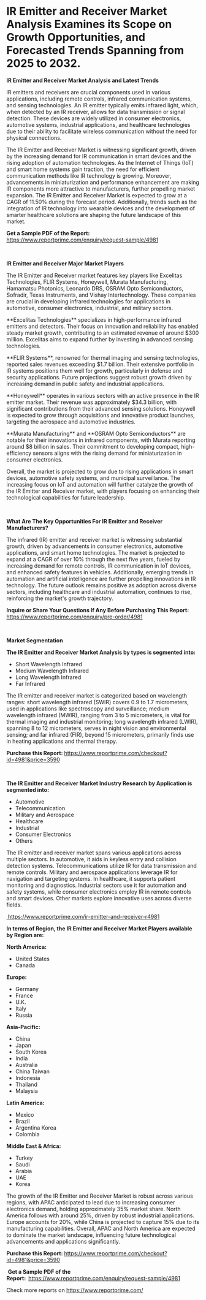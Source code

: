 <p><h1>IR Emitter and Receiver Market Analysis Examines its Scope on Growth Opportunities, and Forecasted Trends Spanning from 2025 to 2032.</h1></p><p><strong>IR Emitter and Receiver Market Analysis and Latest Trends</strong></p>
<p><p>IR emitters and receivers are crucial components used in various applications, including remote controls, infrared communication systems, and sensing technologies. An IR emitter typically emits infrared light, which, when detected by an IR receiver, allows for data transmission or signal detection. These devices are widely utilized in consumer electronics, automotive systems, industrial applications, and healthcare technologies due to their ability to facilitate wireless communication without the need for physical connections.</p><p>The IR Emitter and Receiver Market is witnessing significant growth, driven by the increasing demand for IR communication in smart devices and the rising adoption of automation technologies. As the Internet of Things (IoT) and smart home systems gain traction, the need for efficient communication methods like IR technology is growing. Moreover, advancements in miniaturization and performance enhancement are making IR components more attractive to manufacturers, further propelling market expansion. The IR Emitter and Receiver Market is expected to grow at a CAGR of 11.50% during the forecast period. Additionally, trends such as the integration of IR technology into wearable devices and the development of smarter healthcare solutions are shaping the future landscape of this market.</p></p>
<p><strong>Get a Sample PDF of the Report:&nbsp;</strong> <a href="https://www.reportprime.com/enquiry/request-sample/4981?utm_campaign=3039&utm_medium=2&utm_source=Github&utm_content=ia&utm_term=19032025&utm_id=ir-emitter-and-receiver">https://www.reportprime.com/enquiry/request-sample/4981</a></p>
<p>&nbsp;</p>
<p><strong>IR Emitter and Receiver Major Market Players</strong></p>
<p><p>The IR Emitter and Receiver market features key players like Excelitas Technologies, FLIR Systems, Honeywell, Murata Manufacturing, Hamamatsu Photonics, Leonardo DRS, OSRAM Opto Semiconductors, Sofradir, Texas Instruments, and Vishay Intertechnology. These companies are crucial in developing infrared technologies for applications in automotive, consumer electronics, industrial, and military sectors.</p><p>**Excelitas Technologies** specializes in high-performance infrared emitters and detectors. Their focus on innovation and reliability has enabled steady market growth, contributing to an estimated revenue of around $300 million. Excelitas aims to expand further by investing in advanced sensing technologies.</p><p>**FLIR Systems**, renowned for thermal imaging and sensing technologies, reported sales revenues exceeding $1.7 billion. Their extensive portfolio in IR systems positions them well for growth, particularly in defense and security applications. Future projections suggest robust growth driven by increasing demand in public safety and industrial applications.</p><p>**Honeywell** operates in various sectors with an active presence in the IR emitter market. Their revenue was approximately $34.3 billion, with significant contributions from their advanced sensing solutions. Honeywell is expected to grow through acquisitions and innovative product launches, targeting the aerospace and automotive industries.</p><p>**Murata Manufacturing** and **OSRAM Opto Semiconductors** are notable for their innovations in infrared components, with Murata reporting around $8 billion in sales. Their commitment to developing compact, high-efficiency sensors aligns with the rising demand for miniaturization in consumer electronics.</p><p>Overall, the market is projected to grow due to rising applications in smart devices, automotive safety systems, and municipal surveillance. The increasing focus on IoT and automation will further catalyze the growth of the IR Emitter and Receiver market, with players focusing on enhancing their technological capabilities for future leadership.</p></p>
<p>&nbsp;</p>
<p><strong>What Are The Key Opportunities For IR Emitter and Receiver Manufacturers?</strong></p>
<p><p>The infrared (IR) emitter and receiver market is witnessing substantial growth, driven by advancements in consumer electronics, automotive applications, and smart home technologies. The market is projected to expand at a CAGR of over 10% through the next five years, fueled by increasing demand for remote controls, IR communication in IoT devices, and enhanced safety features in vehicles. Additionally, emerging trends in automation and artificial intelligence are further propelling innovations in IR technology. The future outlook remains positive as adoption across diverse sectors, including healthcare and industrial automation, continues to rise, reinforcing the market's growth trajectory.</p></p>
<p><strong>Inquire or Share Your Questions If Any Before Purchasing This Report:</strong> <a href="https://www.reportprime.com/enquiry/pre-order/4981?utm_campaign=3039&utm_medium=2&utm_source=Github&utm_content=ia&utm_term=19032025&utm_id=ir-emitter-and-receiver">https://www.reportprime.com/enquiry/pre-order/4981</a></p>
<p>&nbsp;</p>
<p><strong>Market Segmentation</strong></p>
<p><strong>The IR Emitter and Receiver Market Analysis by types is segmented into:</strong></p>
<p><ul><li>Short Wavelength Infrared</li><li>Medium Wavelength Infrared</li><li>Long Wavelength Infrared</li><li>Far Infrared</li></ul></p>
<p><p>The IR emitter and receiver market is categorized based on wavelength ranges: short wavelength infrared (SWIR) covers 0.9 to 1.7 micrometers, used in applications like spectroscopy and surveillance; medium wavelength infrared (MWIR), ranging from 3 to 5 micrometers, is vital for thermal imaging and industrial monitoring; long wavelength infrared (LWIR), spanning 8 to 12 micrometers, serves in night vision and environmental sensing; and far infrared (FIR), beyond 15 micrometers, primarily finds use in heating applications and thermal therapy.</p></p>
<p><strong>Purchase this Report:&nbsp;</strong><a href="https://www.reportprime.com/checkout?id=4981&price=3590&utm_campaign=3039&utm_medium=2&utm_source=Github&utm_content=ia&utm_term=19032025&utm_id=ir-emitter-and-receiver">https://www.reportprime.com/checkout?id=4981&price=3590</a></p>
<p>&nbsp;</p>
<p><strong>The IR Emitter and Receiver Market Industry Research by Application is segmented into:</strong></p>
<p><ul><li>Automotive</li><li>Telecommunication</li><li>Military and Aerospace</li><li>Healthcare</li><li>Industrial</li><li>Consumer Electronics</li><li>Others</li></ul></p>
<p><p>The IR emitter and receiver market spans various applications across multiple sectors. In automotive, it aids in keyless entry and collision detection systems. Telecommunications utilize IR for data transmission and remote controls. Military and aerospace applications leverage IR for navigation and targeting systems. In healthcare, it supports patient monitoring and diagnostics. Industrial sectors use it for automation and safety systems, while consumer electronics employ IR in remote controls and smart devices. Other markets explore innovative uses across diverse fields.</p></p>
<p><a href="https://www.reportprime.com/ir-emitter-and-receiver-r4981?utm_campaign=3039&utm_medium=2&utm_source=Github&utm_content=ia&utm_term=19032025&utm_id=ir-emitter-and-receiver">&nbsp;https://www.reportprime.com/ir-emitter-and-receiver-r4981</a></p>
<p><strong>In terms of Region, the IR Emitter and Receiver Market Players available by Region are:</strong></p>
<p>
    <p> <strong> North America: </strong>
        <ul>
            <li>United States</li>
            <li>Canada</li>
        </ul>
        </p> 
    <p> <strong> Europe: </strong>
        <ul>
            <li>Germany</li>
            <li>France</li>
            <li>U.K.</li>
            <li>Italy</li>
            <li>Russia</li>
        </ul>
        </p> 
    <p> <strong> Asia-Pacific: </strong>
        <ul>
            <li>China</li>
            <li>Japan</li>
            <li>South Korea</li>
            <li>India</li>
            <li>Australia</li>
            <li>China Taiwan</li>
            <li>Indonesia</li>
            <li>Thailand</li>
            <li>Malaysia</li>
        </ul>
        </p> 
    <p> <strong> Latin America: </strong>
        <ul>
            <li>Mexico</li>
            <li>Brazil</li>
            <li>Argentina Korea</li>
            <li>Colombia</li>
        </ul>
        </p> 
    <p> <strong> Middle East & Africa: </strong>
        <ul>
            <li>Turkey</li>
            <li>Saudi</li>
            <li>Arabia</li>
            <li>UAE</li>
            <li>Korea</li>
        </ul>
    </p>
    </p>
<p><p>The growth of the IR Emitter and Receiver Market is robust across various regions, with APAC anticipated to lead due to increasing consumer electronics demand, holding approximately 35% market share. North America follows with around 25%, driven by robust industrial applications. Europe accounts for 20%, while China is projected to capture 15% due to its manufacturing capabilities. Overall, APAC and North America are expected to dominate the market landscape, influencing future technological advancements and applications significantly.</p></p>
<p><strong>Purchase this Report: </strong><a href="https://www.reportprime.com/checkout?id=4981&price=3590&utm_campaign=3039&utm_medium=2&utm_source=Github&utm_content=ia&utm_term=19032025&utm_id=ir-emitter-and-receiver">https://www.reportprime.com/checkout?id=4981&price=3590</a></p>
<p>&nbsp;<strong>Get a Sample PDF of the Report:&nbsp;&nbsp;</strong><a href="https://www.reportprime.com/enquiry/request-sample/4981?utm_campaign=3039&utm_medium=2&utm_source=Github&utm_content=ia&utm_term=19032025&utm_id=ir-emitter-and-receiver">https://www.reportprime.com/enquiry/request-sample/4981</a></p>
<p><strong></strong></p>
<p>Check more reports on <a href="https://www.reportprime.com/?utm_campaign=3039&utm_medium=2&utm_source=Github&utm_content=ia&utm_term=19032025&utm_id=ir-emitter-and-receiver">https://www.reportprime.com/</a></p>